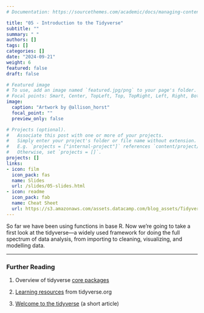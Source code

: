 ```yaml
---
# Documentation: https://sourcethemes.com/academic/docs/managing-content/

title: "05 - Introduction to the Tidyverse"
subtitle: ""
summary: " "
authors: []
tags: []
categories: []
date: "2024-09-21"
weight: 6
featured: false
draft: false

# Featured image
# To use, add an image named `featured.jpg/png` to your page's folder.
# Focal points: Smart, Center, TopLeft, Top, TopRight, Left, Right, BottomLeft, Bottom, BottomRight.
image:
  caption: "Artwork by @allison_horst"
  focal_point: ""
  preview_only: false

# Projects (optional).
#   Associate this post with one or more of your projects.
#   Simply enter your project's folder or file name without extension.
#   E.g. `projects = ["internal-project"]` references `content/project/deep-learning/index.md`.
#   Otherwise, set `projects = []`.
projects: []
links:
- icon: film
  icon_pack: fas
  name: Slides
  url: /slides/05-slides.html
- icon: readme
  icon_pack: fab
  name: Cheat Sheet
  url: https://s3.amazonaws.com/assets.datacamp.com/blog_assets/Tidyverse+Cheat+Sheet.pdf
---
```


<script src="{{< blogdown/postref >}}index_files/fitvids/fitvids.min.js"></script>

So far we have been using functions in base R. Now we’re going to take a first look at the tidyverse—a widely used framework for doing the full spectrum of data analysis, from importing to cleaning, visualizing, and modelling data.

------------------------------------------------------------------------

### Further Reading

<div class="book">

1.  Overview of tidyverse [core packages](https://www.tidyverse.org/packages/#core-tidyverse)

2.  [Learning resources](https://www.tidyverse.org/learn/) from tidyverse.org

3.  [Welcome to the tidyverse](https://joss.theoj.org/papers/10.21105/joss.01686) (a short article)

</div>
